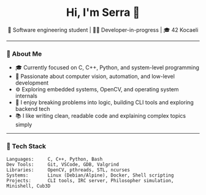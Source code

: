 <h1 align="center">Hi, I'm Serra 👋</h1>

<p align="center">
  🚀 Software engineering student | 👩‍💻 Developer-in-progress | 🎓 42 Kocaeli
</p>

---

### 🌱 About Me

- 🎓 Currently focused on C, C++, Python, and system-level programming  
- 🧠 Passionate about computer vision, automation, and low-level development  
- ⚙️ Exploring embedded systems, OpenCV, and operating system internals  
- 🔧 I enjoy breaking problems into logic, building CLI tools and exploring backend tech  
- 📚 I like writing clean, readable code and explaining complex topics simply

---

### 🧰 Tech Stack

```text
Languages:     C, C++, Python, Bash
Dev Tools:     Git, VSCode, GDB, Valgrind
Libraries:     OpenCV, pthreads, STL, ncurses
Systems:       Linux (Debian/Alpine), Docker, Shell scripting
Projects:      CLI tools, IRC server, Philosopher simulation, Minishell, Cub3D
